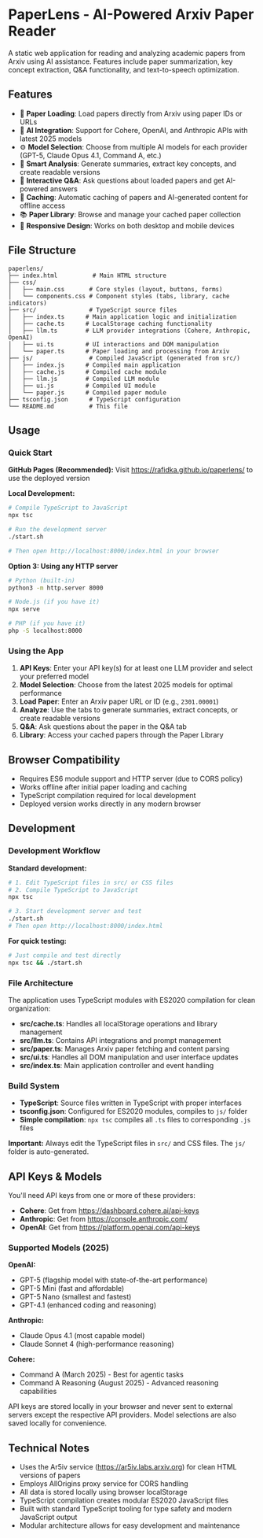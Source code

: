 # PaperLens - AI-Powered Arxiv Paper Reader

A static web application for reading and analyzing academic papers from Arxiv using AI assistance. Features include paper summarization, key concept extraction, Q&A functionality, and text-to-speech optimization.

## Features

- 📄 **Paper Loading**: Load papers directly from Arxiv using paper IDs or URLs
- 🤖 **AI Integration**: Support for Cohere, OpenAI, and Anthropic APIs with latest 2025 models
- ⚙️ **Model Selection**: Choose from multiple AI models for each provider (GPT-5, Claude Opus 4.1, Command A, etc.)
- 📝 **Smart Analysis**: Generate summaries, extract key concepts, and create readable versions
- 💬 **Interactive Q&A**: Ask questions about loaded papers and get AI-powered answers
- 💾 **Caching**: Automatic caching of papers and AI-generated content for offline access
- 📚 **Paper Library**: Browse and manage your cached paper collection
- 📱 **Responsive Design**: Works on both desktop and mobile devices

## File Structure

```
paperlens/
├── index.html          # Main HTML structure
├── css/
│   ├── main.css       # Core styles (layout, buttons, forms)
│   └── components.css # Component styles (tabs, library, cache indicators)
├── src/               # TypeScript source files
│   ├── index.ts      # Main application logic and initialization
│   ├── cache.ts      # LocalStorage caching functionality
│   ├── llm.ts        # LLM provider integrations (Cohere, Anthropic, OpenAI)
│   ├── ui.ts         # UI interactions and DOM manipulation
│   └── paper.ts      # Paper loading and processing from Arxiv
├── js/                # Compiled JavaScript (generated from src/)
│   ├── index.js      # Compiled main application
│   ├── cache.js      # Compiled cache module
│   ├── llm.js        # Compiled LLM module
│   ├── ui.js         # Compiled UI module
│   └── paper.js      # Compiled paper module
├── tsconfig.json      # TypeScript configuration
└── README.md          # This file
```

## Usage

### Quick Start

**GitHub Pages (Recommended):**
Visit https://rafidka.github.io/paperlens/ to use the deployed version

**Local Development:**

```bash
# Compile TypeScript to JavaScript
npx tsc

# Run the development server
./start.sh

# Then open http://localhost:8000/index.html in your browser
```

**Option 3: Using any HTTP server**

```bash
# Python (built-in)
python3 -m http.server 8000

# Node.js (if you have it)
npx serve

# PHP (if you have it)
php -S localhost:8000
```

### Using the App

1. **API Keys**: Enter your API key(s) for at least one LLM provider and select your preferred model
2. **Model Selection**: Choose from the latest 2025 models for optimal performance
3. **Load Paper**: Enter an Arxiv paper URL or ID (e.g., `2301.00001`)
4. **Analyze**: Use the tabs to generate summaries, extract concepts, or create readable versions
5. **Q&A**: Ask questions about the paper in the Q&A tab
6. **Library**: Access your cached papers through the Paper Library

## Browser Compatibility

- Requires ES6 module support and HTTP server (due to CORS policy)
- Works offline after initial paper loading and caching
- TypeScript compilation required for local development
- Deployed version works directly in any modern browser

## Development

### Development Workflow

**Standard development:**

```bash
# 1. Edit TypeScript files in src/ or CSS files
# 2. Compile TypeScript to JavaScript
npx tsc

# 3. Start development server and test
./start.sh
# Then open http://localhost:8000/index.html
```

**For quick testing:**

```bash
# Just compile and test directly
npx tsc && ./start.sh
```

### File Architecture

The application uses TypeScript modules with ES2020 compilation for clean organization:

- **src/cache.ts**: Handles all localStorage operations and library management
- **src/llm.ts**: Contains API integrations and prompt management
- **src/paper.ts**: Manages Arxiv paper fetching and content parsing
- **src/ui.ts**: Handles all DOM manipulation and user interface updates
- **src/index.ts**: Main application controller and event handling

### Build System

- **TypeScript**: Source files written in TypeScript with proper interfaces
- **tsconfig.json**: Configured for ES2020 modules, compiles to `js/` folder
- **Simple compilation**: `npx tsc` compiles all `.ts` files to corresponding `.js` files

**Important:** Always edit the TypeScript files in `src/` and CSS files. The `js/` folder is auto-generated.

## API Keys & Models

You'll need API keys from one or more of these providers:

- **Cohere**: Get from https://dashboard.cohere.ai/api-keys
- **Anthropic**: Get from https://console.anthropic.com/
- **OpenAI**: Get from https://platform.openai.com/api-keys

### Supported Models (2025)

**OpenAI:**
- GPT-5 (flagship model with state-of-the-art performance)
- GPT-5 Mini (fast and affordable)
- GPT-5 Nano (smallest and fastest)
- GPT-4.1 (enhanced coding and reasoning)

**Anthropic:**
- Claude Opus 4.1 (most capable model)
- Claude Sonnet 4 (high-performance reasoning)

**Cohere:**
- Command A (March 2025) - Best for agentic tasks
- Command A Reasoning (August 2025) - Advanced reasoning capabilities

API keys are stored locally in your browser and never sent to external servers except the respective API providers. Model selections are also saved locally for convenience.

## Technical Notes

- Uses the Ar5iv service (https://ar5iv.labs.arxiv.org) for clean HTML versions of papers
- Employs AllOrigins proxy service for CORS handling
- All data is stored locally using browser localStorage
- TypeScript compilation creates modular ES2020 JavaScript files
- Built with standard TypeScript tooling for type safety and modern JavaScript output
- Modular architecture allows for easy development and maintenance
